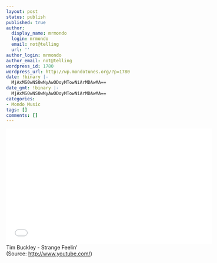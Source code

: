 ```yaml
---
layout: post
status: publish
published: true
author:
  display_name: mrmondo
  login: mrmondo
  email: not@telling
  url: ''
author_login: mrmondo
author_email: not@telling
wordpress_id: 1780
wordpress_url: http://wp.mondotunes.org/?p=1780
date: !binary |-
  MjAxMS0wNS0wNyAwODoyMTowNiArMDAwMA==
date_gmt: !binary |-
  MjAxMS0wNS0wNyAwODoyMTowNiArMDAwMA==
categories:
- Mondo Music
tags: []
comments: []
---
```

<iframe width="560" height="315" src="//www.youtube.com/embed/u_ColANWa9o" frameborder="0"> </iframe>
Tim Buckley - Strange Feelin&#8217;
<div class="attribution">(<span>Source:</span> <a href="http://www.youtube.com/">http://www.youtube.com/</a>)</div>
